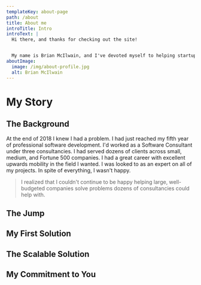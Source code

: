 ```yaml
---
templateKey: about-page
path: /about
title: About me
introTitle: Intro
introText: |
  Hi there, and thanks for checking out the site!


  My name is Brian McIlwain, and I've devoted myself to helping startup businesses succeed through software. Whether you're the aspiring entrepreneur struggling to find a good technical co-founder, or if you're technical and looking to improve yourself as technical co-founder - I'm here for you! Let me share how I came to understand both of these people through my personal experience and how this site can help to increase the odds of your startup's success.
aboutImage:
  image: /img/about-profile.jpg
  alt: Brian McIlwain
---
```

# My Story

## The Background

At the end of 2018 I knew I had a problem. I had just reached my fifth year of professional software development. I'd worked as a Software Consultant under three consultancies. I had served dozens of clients across small, medium, and Fortune 500 companies. I had a great career with excellent upwards mobility in the field I wanted. I was looked to as an expert on all of my projects. In spite of everything, I wasn't happy.

> I realized that I couldn't continue to be happy helping large, well-budgeted companies solve problems dozens of consultancies could help with.

## The Jump

## My First Solution

## The Scalable Solution

## My Commitment to You
